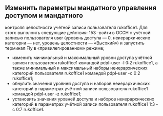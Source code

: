 ## Изменить параметры мандатного управления доступом и мандатного
контроля целостности учётной записи пользователя rukoffice1. Для этого
выполнить следующие действия:
153
-войти в ОССН с учётной записью пользователя user (уровень доступа
— 0, неиерархические категории — нет, уровень целостности — «Высокий»)
и запустить терминал Fly в «привилегированном» режиме;
- изменить минимальный и максимальный уровни доступа учётной
записи пользователя rukoffice1 командой pdpl-user -l 0:2 rukoffice1, а также
минимальный и максимальный наборы неиерархических категорий
пользователя rukoffice1 командой pdpl-user -c 0:2 rukoffice1;
- обнулить значения уровней доступа и наборов неиерархических
категорий в параметрах учётной записи пользователя rukoffice1 командой
pdpl-user -z rukoffice1;
- установить значения уровней доступа и наборов неиерархических
категорий в параметрах учётной записи пользователя rukoffice1 1:3 -c 0:7
rukoffice1.